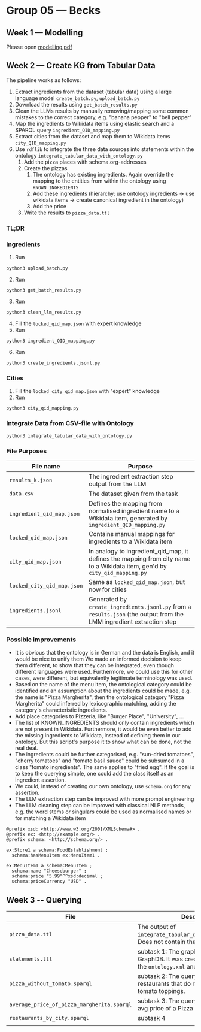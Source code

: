 # Group 05 — Becks

## Week 1 — Modelling
Please open [modelling.pdf](https://git.uni-jena.de/fusion/teaching/project/2025sose/KnowledgeGraphs/group-05/-/blob/main/modelling.pdf)

## Week 2 — Create KG from Tabular Data
The pipeline works as follows:

1. Extract ingredients from the dataset (tabular data) using a large language model `create_batch.py`, `upload_batch.py`
2. Download the results using `get_batch_results.py`
3. Clean the LLMs results by manually removing/mapping some common mistakes to the correct category, e.g. "banana pepper" to "bell pepper"
4. Map the ingredients to Wikidata items using elastic search and a SPARQL query `ingredient_QID_mapping.py`
5. Extract cities from the dataset and map them to Wikidata items `city_QID_mapping.py`
6. Use `rdflib` to integrate the three data sources into statements within the ontology `integrate_tabular_data_with_ontology.py`
   1. Add the pizza places with schema.org-addresses
   2. Create the pizzas
      1. The ontology has existing ingredients. Again override the mapping to the entities from within the ontology using
           `KNOWN_INGREDIENTS`
      2. Add these ingredients (hierarchy: use ontology ingredients → use wikidata items → create canonical ingredient in the ontology)
      3. Add the price
   3. Write the results to `pizza_data.ttl`


### TL;DR
### Ingredients
1. Run
```shell
python3 upload_batch.py
```
2. Run
```shell
python3 get_batch_results.py
```  
3. Run
```shell
python3 clean_llm_results.py
```
4. Fill the `locked_qid_map.json` with expert knowledge
5. Run
```shell
python3 ingredient_QID_mapping.py 
```
6. Run
```shell
python3 create_ingredients.jsonl.py
```

### Cities
1. Fill the `locked_city_qid_map.json` with "expert" knowledge
2. Run
```shell
python3 city_qid_mapping.py
```

### Integrate Data from CSV-file with Ontology
```shell
python3 integrate_tabular_data_with_ontology.py 
```

### File Purposes

| File name                  | Purpose                                                                                                                    |
|----------------------------|----------------------------------------------------------------------------------------------------------------------------|
| `results_k.json`           | The ingredient extraction step output from the LLM                                                                         |
| `data.csv`                 | The dataset given from the task                                                                                            |
| `ingredient_qid_map.json`  | Defines the mapping from normalised ingredient name to a Wikidata item, generated by `ingredient_QID_mapping.py`           |
| `locked_qid_map.json`      | Contains manual mappings for ingredients to a Wikidata item                                                                |
| `city_qid_map.json`        | In analogy to ingredient_qid_map, it defines the mapping from city name to a Wikidata item, gen'd by `city_qid_mapping.py` |
| `locked_city_qid_map.json` | Same as `locked_qid_map.json`, but now for cities                                                                          |
| `ingredients.jsonl`        | Generated by `create_ingredients.jsonl.py` from a `results.json` (the output from the LMM ingredient extraction step       |



### Possible improvements
+ It is obvious that the ontology is in German and the data is English, and it would be nice to unify them
    We made an informed decision to keep them different, to show that they can be integrated, even though different
    languages were used. Furthermore, we could use this for other cases, were different, but equivalently legitimate 
    terminology was used.
+ Based on the name of the menu item, the ontological category could be identified and an assumption about
    the ingredients could be made, e.g. the name is "Pizza Margherita", then the ontological category "Pizza Margherita"
    could inferred by lexicographic matching, adding the category's characteristic ingredients.
+ Add place categories to Pizzeria, like "Burger Place", "University", ...
+ The list of KNOWN_INGREDIENTS should only contain ingredients which are not present in Wikidata. 
    Furthermore, it would be even better to add the missing ingredients to Wikidata, instead of
    defining them in our ontology. But this script's purpose it to show what can be done, not the real deal.
+ The ingredients could be further categorised, e.g. "sun-dried tomatoes", "cherry tomatoes" and "tomato basil sauce"
    could be subsumed in a class "tomato ingredients". The same applies to "fried egg". If the goal is to keep the 
    querying simple, one could add the class itself as an ingredient assertion. 
+ We could, instead of creating our own ontology, use `schema.org` for any assertion.
+ The LLM extraction step can be improved with more prompt engineering
+ The LLM cleaning step can be improved with classical NLP methods, e.g. the word
   stems or singulars could be used as normalised names or for matching a Wikidata item

```turtle
@prefix xsd: <http://www.w3.org/2001/XMLSchema#> .
@prefix ex: <http://example.org/> .
@prefix schema: <http://schema.org/> .

ex:Store1 a schema:FoodEstablishment ;
  schema:hasMenuItem ex:MenuItem1 .

ex:MenuItem1 a schema:MenuItem ;
  schema:name "Cheeseburger" ;
  schema:price "5.99"^^xsd:decimal ;
  schema:priceCurrency "USD" .
```

## Week 3 -- Querying

| File                                       | Description                                                                                                          |
|--------------------------------------------|----------------------------------------------------------------------------------------------------------------------|
| `pizza_data.ttl`                           | The output of `integrate_tabular_data_with_ontology.py`. Does not contain the ontology.                              |
| `statements.ttl`                           | subtask 1: The graph exported from GraphDB. It was created by importing both the `ontology.xml` and `pizza_data.ttl`. |
| `pizza_without_tomato.sparql`              | subtask 2: The query which fetches all restaurants that do not offer Pizza with tomato toppings.                     |
| `average_price_of_pizza_margherita.sparql` | subtask 3: The query which fetches the avg price of a Pizza Margherita                                               |
| `restaurants_by_city.sparql`               | subtask 4                                                                                                            |
|                                            ||

